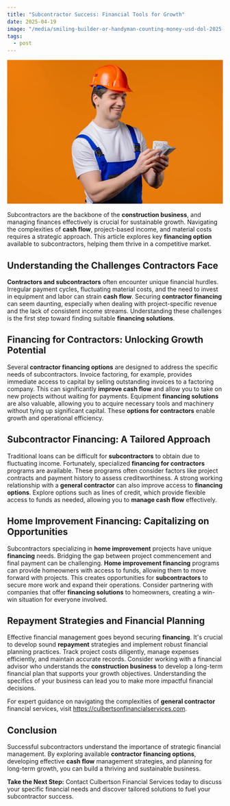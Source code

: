 ```yaml
---
title: "Subcontractor Success: Financial Tools for Growth"
date: 2025-04-19
image: "/media/smiling-builder-or-handyman-counting-money-usd-dol-2025-03-08-16-43-56-utc.webp"
tags:
  - post
---
```


![Subcontractor Success: Financial Tools for Growth](/media/smiling-builder-or-handyman-counting-money-usd-dol-2025-03-08-16-43-56-utc.webp)

Subcontractors are the backbone of the **construction business**, and managing finances effectively is crucial for sustainable growth. Navigating the complexities of **cash flow**, project-based income, and material costs requires a strategic approach. This article explores key **financing option** available to subcontractors, helping them thrive in a competitive market.

## **Understanding the Challenges Contractors Face**

**Contractors and subcontractors** often encounter unique financial hurdles. Irregular payment cycles, fluctuating material costs, and the need to invest in equipment and labor can strain **cash flow**. Securing **contractor financing** can seem daunting, especially when dealing with project-specific revenue and the lack of consistent income streams. Understanding these challenges is the first step toward finding suitable **financing solutions**.

## **Financing for Contractors:** Unlocking Growth Potential

Several **contractor financing options** are designed to address the specific needs of subcontractors. Invoice factoring, for example, provides immediate access to capital by selling outstanding invoices to a factoring company. This can significantly **improve cash flow** and allow you to take on new projects without waiting for payments. Equipment **financing solutions** are also valuable, allowing you to acquire necessary tools and machinery without tying up significant capital. These **options for contractors** enable growth and operational efficiency.

## **Subcontractor Financing: A Tailored Approach**

Traditional loans can be difficult for **subcontractors** to obtain due to fluctuating income. Fortunately, specialized **financing for contractors** programs are available. These programs often consider factors like project contracts and payment history to assess creditworthiness. A strong working relationship with a **general contractor** can also improve access to **financing options**. Explore options such as lines of credit, which provide flexible access to funds as needed, allowing you to **manage cash flow** effectively.

## **Home Improvement Financing: Capitalizing on Opportunities**

Subcontractors specializing in **home improvement** projects have unique **financing** needs. Bridging the gap between project commencement and final payment can be challenging. **Home improvement financing** programs can provide homeowners with access to funds, allowing them to move forward with projects. This creates opportunities for **subcontractors** to secure more work and expand their operations. Consider partnering with companies that offer **financing solutions** to homeowners, creating a win-win situation for everyone involved.

## **Repayment Strategies and Financial Planning**

Effective financial management goes beyond securing **financing**. It's crucial to develop sound **repayment** strategies and implement robust financial planning practices. Track project costs diligently, manage expenses efficiently, and maintain accurate records. Consider working with a financial advisor who understands the **construction business** to develop a long-term financial plan that supports your growth objectives. Understanding the specifics of your business can lead you to make more impactful financial decisions.

For expert guidance on navigating the complexities of **general contractor** financial services, visit https://culbertsonfinancialservices.com.

## Conclusion

Successful subcontractors understand the importance of strategic financial management. By exploring available **contractor financing options**, developing effective **cash flow** management strategies, and planning for long-term growth, you can build a thriving and sustainable business.

**Take the Next Step:** Contact Culbertson Financial Services today to discuss your specific financial needs and discover tailored solutions to fuel your subcontractor success.
